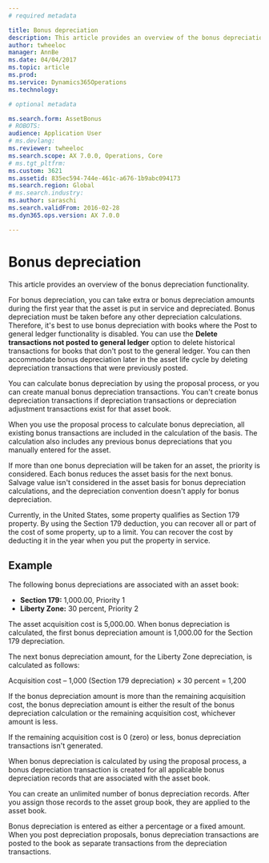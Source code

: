 ```yaml
---
# required metadata

title: Bonus depreciation
description: This article provides an overview of the bonus depreciation functionality.
author: twheeloc
manager: AnnBe
ms.date: 04/04/2017
ms.topic: article
ms.prod: 
ms.service: Dynamics365Operations
ms.technology: 

# optional metadata

ms.search.form: AssetBonus
# ROBOTS: 
audience: Application User
# ms.devlang: 
ms.reviewer: twheeloc
ms.search.scope: AX 7.0.0, Operations, Core
# ms.tgt_pltfrm: 
ms.custom: 3621
ms.assetid: 835ec594-744e-461c-a676-1b9abc094173
ms.search.region: Global
# ms.search.industry: 
ms.author: saraschi
ms.search.validFrom: 2016-02-28
ms.dyn365.ops.version: AX 7.0.0

---
```


# Bonus depreciation

This article provides an overview of the bonus depreciation functionality.

For bonus depreciation, you can take extra or bonus depreciation amounts during the first year that the asset is put in service and depreciated. Bonus depreciation must be taken before any other depreciation calculations. Therefore, it's best to use bonus depreciation with books where the Post to general ledger functionality is disabled. You can use the **Delete transactions not posted to general ledger** option to delete historical transactions for books that don't post to the general ledger. You can then accommodate bonus depreciation later in the asset life cycle by deleting depreciation transactions that were previously posted. 

You can calculate bonus depreciation by using the proposal process, or you can create manual bonus depreciation transactions. You can't create bonus depreciation transactions if depreciation transactions or depreciation adjustment transactions exist for that asset book.

When you use the proposal process to calculate bonus depreciation, all existing bonus transactions are included in the calculation of the basis. The calculation also includes any previous bonus depreciations that you manually entered for the asset. 

If more than one bonus depreciation will be taken for an asset, the priority is considered. Each bonus reduces the asset basis for the next bonus. Salvage value isn't considered in the asset basis for bonus depreciation calculations, and the depreciation convention doesn't apply for bonus depreciation. 

Currently, in the United States, some property qualifies as Section 179 property. By using the Section 179 deduction, you can recover all or part of the cost of some property, up to a limit. You can recover the cost by deducting it in the year when you put the property in service.

## Example
The following bonus depreciations are associated with an asset book:

-   **Section 179:** 1,000.00, Priority 1
-   **Liberty Zone:** 30 percent, Priority 2

The asset acquisition cost is 5,000.00. When bonus depreciation is calculated, the first bonus depreciation amount is 1,000.00 for the Section 179 depreciation. 

The next bonus depreciation amount, for the Liberty Zone depreciation, is calculated as follows: 

Acquisition cost – 1,000 (Section 179 depreciation) × 30 percent = 1,200 

If the bonus depreciation amount is more than the remaining acquisition cost, the bonus depreciation amount is either the result of the bonus depreciation calculation or the remaining acquisition cost, whichever amount is less. 

If the remaining acquisition cost is 0 (zero) or less, bonus depreciation transactions isn't generated. 

When bonus depreciation is calculated by using the proposal process, a bonus depreciation transaction is created for all applicable bonus depreciation records that are associated with the asset book. 

You can create an unlimited number of bonus depreciation records. After you assign those records to the asset group book, they are applied to the asset book. 

Bonus depreciation is entered as either a percentage or a fixed amount. When you post depreciation proposals, bonus depreciation transactions are posted to the book as separate transactions from the depreciation transactions.

